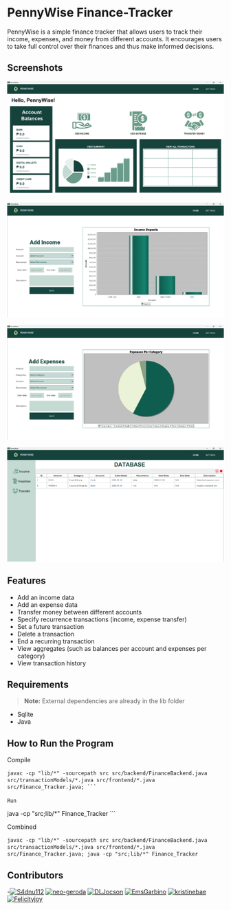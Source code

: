 # PennyWise Finance-Tracker

PennyWise is a simple finance tracker that allows users to track their income, expenses, and money from different accounts. It encourages users to take full control over their finances and thus make informed decisions.

## Screenshots

![Home_Panel](docs/HomePanel.png)

![AddIncome_Panel](docs/AddIncomePanel.png)

![AddExpense_Panel](docs/AddExpensePanel.png)

![Transaction_History](docs/TransactionsHistory.png)

## Features
- Add an income data
- Add an expense data
- Transfer money between different accounts
- Specify recurrence transactions (income, expense transfer)
- Set a future transaction
- Delete a transaction
- End a recurring transaction
- View aggregates (such as balances per account and expenses per category)
- View transaction history

## Requirements
> **Note:** External dependencies are already in the lib folder 
- Sqlite
- Java

## How to Run the Program
Compile
```
javac -cp "lib/*" -sourcepath src src/backend/FinanceBackend.java src/transactionModels/*.java src/frontend/*.java src/Finance_Tracker.java; ```

Run
```
java -cp "src;lib/*" Finance_Tracker ```

Combined
```
javac -cp "lib/*" -sourcepath src src/backend/FinanceBackend.java src/transactionModels/*.java src/frontend/*.java src/Finance_Tracker.java; java -cp "src;lib/*" Finance_Tracker
```

## Contributors
-[![S4dnu112](https://github.com/S4dnu112.png?size=50)](https://github.com/S4dnu112)
[![neo-geroda](https://github.com/neo-geroda.png?size=50)](https://github.com/neo-geroda)
[![DLJocson](https://github.com/DLJocson.png?size=50)](https://github.com/DLJocson)
[![EmsGarbino](https://github.com/EmsGarbino.png?size=50)](https://github.com/EmsGarbino)
[![kristinebae](https://github.com/kristinebae.png?size=50)](https://github.com/kristinebae)
[![Felicityjoy](https://github.com/Felicityjoy.png?size=50)](https://github.com/Felicityjoy)






